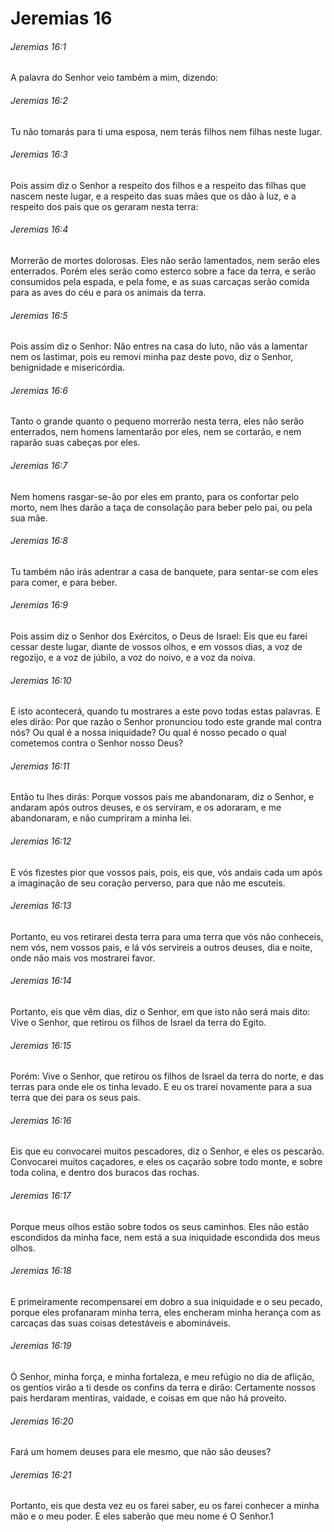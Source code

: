# Jeremias 16

###### Jeremias 16:1

A palavra do Senhor veio também a mim, dizendo:

###### Jeremias 16:2

Tu não tomarás para ti uma esposa, nem terás filhos nem filhas neste lugar.

###### Jeremias 16:3

Pois assim diz o Senhor a respeito dos filhos e a respeito das filhas que nascem neste lugar, e a respeito das suas mães que os dão à luz, e a respeito dos pais que os geraram nesta terra:

###### Jeremias 16:4

Morrerão de mortes dolorosas. Eles não serão lamentados, nem serão eles enterrados. Porém eles serão como esterco sobre a face da terra, e serão consumidos pela espada, e pela fome, e as suas carcaças serão comida para as aves do céu e para os animais da terra.

###### Jeremias 16:5

Pois assim diz o Senhor: Não entres na casa do luto, não vás a lamentar nem os lastimar, pois eu removi minha paz deste povo, diz o Senhor, benignidade e misericórdia.

###### Jeremias 16:6

Tanto o grande quanto o pequeno morrerão nesta terra, eles não serão enterrados, nem homens lamentarão por eles, nem se cortarão, e nem raparão suas cabeças por eles.

###### Jeremias 16:7

Nem homens rasgar-se-ão por eles em pranto, para os confortar pelo morto, nem lhes darão a taça de consolação para beber pelo pai, ou pela sua mãe.

###### Jeremias 16:8

Tu também não irás adentrar a casa de banquete, para sentar-se com eles para comer, e para beber.

###### Jeremias 16:9

Pois assim diz o Senhor dos Exércitos, o Deus de Israel: Eis que eu farei cessar deste lugar, diante de vossos olhos, e em vossos dias, a voz de regozijo, e a voz de júbilo, a voz do noivo, e a voz da noiva.

###### Jeremias 16:10

E isto acontecerá, quando tu mostrares a este povo todas estas palavras. E eles dirão: Por que razão o Senhor pronunciou todo este grande mal contra nós? Ou qual é a nossa iniquidade? Ou qual é nosso pecado o qual cometemos contra o Senhor nosso Deus?

###### Jeremias 16:11

Então tu lhes dirás: Porque vossos pais me abandonaram, diz o Senhor, e andaram após outros deuses, e os serviram, e os adoraram, e me abandonaram, e não cumpriram a minha lei.

###### Jeremias 16:12

E vós fizestes pior que vossos pais, pois, eis que, vós andais cada um após a imaginação de seu coração perverso, para que não me escuteis.

###### Jeremias 16:13

Portanto, eu vos retirarei desta terra para uma terra que vós não conheceis, nem vós, nem vossos pais, e lá vós servireis a outros deuses, dia e noite, onde não mais vos mostrarei favor.

###### Jeremias 16:14

Portanto, eis que vêm dias, diz o Senhor, em que isto não será mais dito: Vive o Senhor, que retirou os filhos de Israel da terra do Egito.

###### Jeremias 16:15

Porém: Vive o Senhor, que retirou os filhos de Israel da terra do norte, e das terras para onde ele os tinha levado. E eu os trarei novamente para a sua terra que dei para os seus pais.

###### Jeremias 16:16

Eis que eu convocarei muitos pescadores, diz o Senhor, e eles os pescarão. Convocarei muitos caçadores, e eles os caçarão sobre todo monte, e sobre toda colina, e dentro dos buracos das rochas.

###### Jeremias 16:17

Porque meus olhos estão sobre todos os seus caminhos. Eles não estão escondidos da minha face, nem está a sua iniquidade escondida dos meus olhos.

###### Jeremias 16:18

E primeiramente recompensarei em dobro a sua iniquidade e o seu pecado, porque eles profanaram minha terra, eles encheram minha herança com as carcaças das suas coisas detestáveis e abomináveis.

###### Jeremias 16:19

Ó Senhor, minha força, e minha fortaleza, e meu refúgio no dia de aflição, os gentios virão a ti desde os confins da terra e dirão: Certamente nossos pais herdaram mentiras, vaidade, e coisas em que não há proveito.

###### Jeremias 16:20

Fará um homem deuses para ele mesmo, que não são deuses?

###### Jeremias 16:21

Portanto, eis que desta vez eu os farei saber, eu os farei conhecer a minha mão e o meu poder. E eles saberão que meu nome é O Senhor.1

